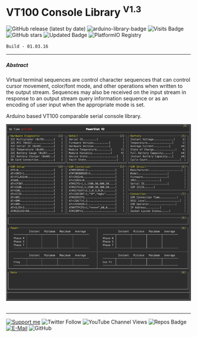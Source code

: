 # VT100 Console Library <sup>V1.3</sup>

![GitHub release (latest by date)](https://img.shields.io/github/v/release/akkoyun/Console) ![arduino-library-badge](https://www.ardu-badge.com/badge/Console.svg?) ![Visits Badge](https://badges.pufler.dev/visits/akkoyun/Console) ![GitHub stars](https://img.shields.io/github/stars/akkoyun/Console?style=flat&logo=github) ![Updated Badge](https://badges.pufler.dev/updated/akkoyun/Console) ![PlatformIO Registry](https://badges.registry.platformio.org/packages/akkoyun/library/Console.svg)

	Build - 01.03.16

---

##### Abstract

Virtual terminal sequences are control character sequences that can control cursor movement, color/font mode, and other operations when written to the output stream. Sequences may also be received on the input stream in response to an output stream query information sequence or as an encoding of user input when the appropriate mode is set.

Arduino based VT100 comparable serial console library.
</br>

<center><img src="/Docs/Demo.png" width="600"></center></br>

---

[![Support me](https://img.shields.io/badge/Support-PATREON-GREEN.svg)](https://www.patreon.com/bePatron?u=62967889) ![Twitter Follow](https://img.shields.io/twitter/follow/gunceakkoyun?style=social) ![YouTube Channel Views](https://img.shields.io/youtube/channel/views/UCIguQGdaBT1GnnVMz5qAZ2Q?style=social) ![Repos Badge](https://badges.pufler.dev/repos/akkoyun) [![E-Mail](https://img.shields.io/badge/E_Mail-Mehmet_Gunce_Akkoyun-blue.svg)](mailto:akkoyun@me.com) ![GitHub](https://img.shields.io/github/license/akkoyun/Statistical) 
